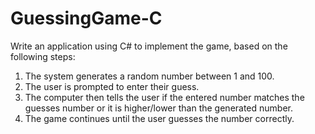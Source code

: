 # GuessingGame-C

Write an application using C# to implement the game, based on the following steps:

1. The system generates a random number between 1 and 100.
2. The user is prompted to enter their guess.
3. The computer then tells the user if the entered number matches the guesses number or it is higher/lower than the generated number.
4. The game continues until the user guesses the number correctly.
